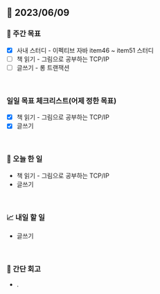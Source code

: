 ## 📅 2023/06/09


### 👏 주간 목표

- [x] 사내 스터디 - 이펙티브 자바 item46 ~ item51 스터디
- [ ] 책 읽기 - 그림으로 공부하는 TCP/IP
- [ ] 글쓰기 - 롱 트랜잭션

<br/>

### 일일 목표 체크리스트(어제 정한 목표)

- [x] 책 읽기 - 그림으로 공부하는 TCP/IP
- [x] 글쓰기

<br/>

### 💯 오늘 한 일

- 책 읽기 - 그림으로 공부하는 TCP/IP
- 글쓰기

<br/>

### 📈 내일 할 일

- 글쓰기

<br/>

### 🤔 간단 회고

- .
 
